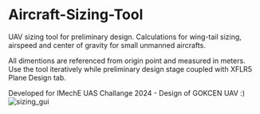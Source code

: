 # Aircraft-Sizing-Tool
UAV sizing tool for preliminary design. Calculations for wing-tail sizing,
airspeed and center of gravity for small unmanned aircrafts.

All dimentions are referenced from origin point and measured in meters.
Use the tool iteratively while preliminary design stage coupled with XFLR5 Plane Design tab.

Developed for IMechE UAS Challange 2024 - Design of GOKCEN UAV :)
![sizing_gui](https://github.com/user-attachments/assets/e11b152b-e99f-4ce0-9e3b-e7d348b55c10)
